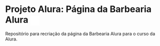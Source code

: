 # Projeto Alura: Página da Barbearia Alura <img align="center" alt="angular" height="30" width="30" src="https://raw.githubusercontent.com/JPerluxo/Projeto-Alura-BarbeariaAlura/main/logo-branco.png" style="max-width:100%;">
Repositório para recriação da página da Barbearia Alura para o curso da Alura.
